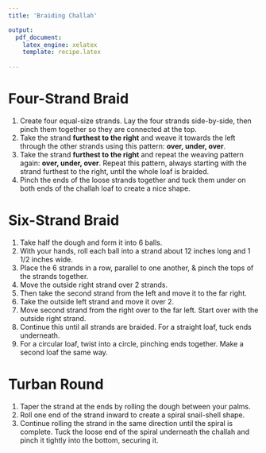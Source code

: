 ```yaml
---
title: 'Braiding Challah'

output: 
  pdf_document:
    latex_engine: xelatex
    template: recipe.latex
    
---
```


# Four-Strand Braid 

1. Create four equal-size strands. Lay the four strands side-by-side, then pinch them together so they are connected at the top.
2. Take the strand **furthest to the right** and weave it towards the left through the other strands using this pattern: **over, under, over**.
3. Take the strand **furthest to the right** and repeat the weaving pattern again: **over, under, over**. Repeat this pattern, always starting with the strand furthest to the right, until the whole loaf is braided.
4. Pinch the ends of the loose strands together and tuck them under on both ends of the challah loaf to create a nice shape.

# Six-Strand Braid 

1. Take half the dough and form it into 6 balls. 
2. With your hands, roll each ball into a strand about 12 inches long and 1 1/2 inches wide. 
3. Place the 6 strands in a row, parallel to one another, & pinch the tops of the strands together. 
4. Move the outside right strand over 2 strands. 
5. Then take the second strand from the left and move it to the far right. 
6. Take the outside left strand and move it over 2. 
7. Move second strand from the right over to the far left. Start over with the outside right strand. 
8. Continue this until all strands are braided. For a straight loaf, tuck ends underneath. 
9. For a circular loaf, twist into a circle, pinching ends together. Make a second loaf the same way. 

# Turban Round 

1. Taper the strand at the ends by rolling the dough between your palms.
2. Roll one end of the strand inward to create a spiral snail-shell shape.
3. Continue rolling the strand in the same direction until the spiral is complete. Tuck the loose end of the spiral underneath the challah and pinch it tightly into the bottom, securing it.

